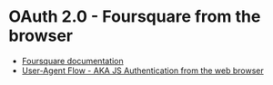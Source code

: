 # OAuth 2.0 - Foursquare from the browser

* [Foursquare documentation](https://developer.foursquare.com/overview/auth)
* [User-Agent Flow - AKA JS Authentication from the web browser](http://tools.ietf.org/html/draft-ietf-oauth-v2-07#section-2.2)
